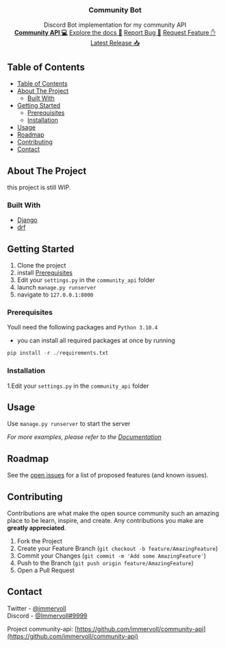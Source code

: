 <!-- PROJECT LOGO -->
<br />
<p align="center">
    <h3 align="center">Community Bot</h3>
    <p align="center">
        Discord Bot implementation for my community API
        <br />
        <a href="https://github.com/immervoll/community-api" ><strong>Community API 💻</strong></a>
        <a href="https://github.com/immervoll/community-api/wiki">Explore the docs 📖</a>
        <a href="https://github.com/immervoll/community-api/issues">Report Bug 🐛</a>
        <a href="https://github.com/immervoll/community-api/issues">Request Feature ✋</a>
        <a href="https://github.com/immervoll/community-api/releases/">Latest Release 📥</a>
    </p>
</p>

<!-- TABLE OF CONTENTS -->

## Table of Contents

- [Table of Contents](#table-of-contents)
- [About The Project](#about-the-project)
  - [Built With](#built-with)
- [Getting Started](#getting-started)
  - [Prerequisites](#prerequisites)
  - [Installation](#installation)
- [Usage](#usage)
- [Roadmap](#roadmap)
- [Contributing](#contributing)
- [Contact](#contact)

<!-- ABOUT THE PROJECT -->

## About The Project

this project is still WIP.

### Built With

- [Django](https://www.djangoproject.com/)
- [drf](https://www.django-rest-framework.org/)

<!-- GETTING STARTED -->

## Getting Started

1.  Clone the project
2.  install [Prerequisites](#prerequisites)
3.  Edit your `settings.py` in the `community_api` folder
4.  launch `manage.py runserver`
5.  navigate to `127.0.0.1:8000`

### Prerequisites

Youll need the following packages and `Python 3.10.4`

- you can install all required packages at once by running 
```py
pip install -r ./requirements.txt
```

### Installation


1.Edit your `settings.py` in the `community_api` folder

<!-- USAGE EXAMPLES -->

## Usage

Use `manage.py runserver` to start the server

_For more examples, please refer to the [Documentation](https://github.com/immervoll/community-api/wiki)_

<!-- ROADMAP -->

## Roadmap

See the [open issues](https://github.com/immervoll/community-api/issues) for a list of proposed features (and known issues).

<!-- CONTRIBUTING -->

## Contributing

Contributions are what make the open source community such an amazing place to be learn, inspire, and create. Any contributions you make are **greatly appreciated**.

1. Fork the Project
2. Create your Feature Branch (`git checkout -b feature/AmazingFeature`)
3. Commit your Changes (`git commit -m 'Add some AmazingFeature'`)
4. Push to the Branch (`git push origin feature/AmazingFeature`)
5. Open a Pull Request

<!-- CONTACT -->

## Contact

Twitter - [@immervoll](https://twitter.com/allswabbelvull) </br>
Discord - [@Immervoll#9999](“https://discordapp.com/users/114803803693252609)

Project community-api: [https://github.com/immervoll/community-api](https://github.com/immervoll/community-api)
